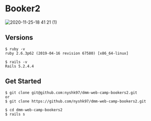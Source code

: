 # Booker2
![2020-11-25-18 41 21 (1)](https://user-images.githubusercontent.com/38527299/100213476-01dcbf80-2f52-11eb-8bd8-d026114a02bc.gif)
## Versions
```
$ ruby -v
ruby 2.6.3p62 (2019-04-16 revision 67580) [x86_64-linux]

$ rails -v
Rails 5.2.4.4
```
## Get Started
```
$ git clone git@github.com:nyshk97/dmm-web-camp-bookers2.git
or
$ git clone https://github.com/nyshk97/dmm-web-camp-bookers2.git

$ cd dmm-web-camp-bookers2
$ rails s
```
